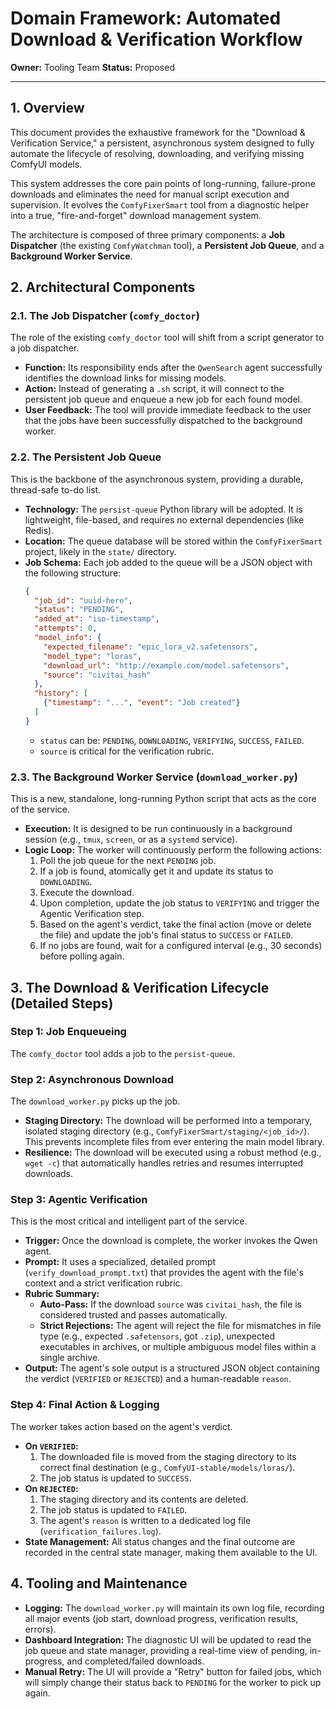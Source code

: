 # Domain Framework: Automated Download & Verification Workflow

**Owner:** Tooling Team
**Status:** Proposed

---

## 1. Overview

This document provides the exhaustive framework for the "Download & Verification Service," a persistent, asynchronous system designed to fully automate the lifecycle of resolving, downloading, and verifying missing ComfyUI models.

This system addresses the core pain points of long-running, failure-prone downloads and eliminates the need for manual script execution and supervision. It evolves the `ComfyFixerSmart` tool from a diagnostic helper into a true, "fire-and-forget" download management system.

The architecture is composed of three primary components: a **Job Dispatcher** (the existing `ComfyWatchman` tool), a **Persistent Job Queue**, and a **Background Worker Service**.

## 2. Architectural Components

### 2.1. The Job Dispatcher (`comfy_doctor`)

The role of the existing `comfy_doctor` tool will shift from a script generator to a job dispatcher.

*   **Function:** Its responsibility ends after the `QwenSearch` agent successfully identifies the download links for missing models.
*   **Action:** Instead of generating a `.sh` script, it will connect to the persistent job queue and enqueue a new job for each found model.
*   **User Feedback:** The tool will provide immediate feedback to the user that the jobs have been successfully dispatched to the background worker.

### 2.2. The Persistent Job Queue

This is the backbone of the asynchronous system, providing a durable, thread-safe to-do list.

*   **Technology:** The `persist-queue` Python library will be adopted. It is lightweight, file-based, and requires no external dependencies (like Redis).
*   **Location:** The queue database will be stored within the `ComfyFixerSmart` project, likely in the `state/` directory.
*   **Job Schema:** Each job added to the queue will be a JSON object with the following structure:
    ```json
    {
      "job_id": "uuid-here",
      "status": "PENDING",
      "added_at": "iso-timestamp",
      "attempts": 0,
      "model_info": {
        "expected_filename": "epic_lora_v2.safetensors",
        "model_type": "loras",
        "download_url": "http://example.com/model.safetensors",
        "source": "civitai_hash"
      },
      "history": [
        {"timestamp": "...", "event": "Job created"}
      ]
    }
    ```
    *   `status` can be: `PENDING`, `DOWNLOADING`, `VERIFYING`, `SUCCESS`, `FAILED`.
    *   `source` is critical for the verification rubric.

### 2.3. The Background Worker Service (`download_worker.py`)

This is a new, standalone, long-running Python script that acts as the core of the service.

*   **Execution:** It is designed to be run continuously in a background session (e.g., `tmux`, `screen`, or as a `systemd` service).
*   **Logic Loop:** The worker will continuously perform the following actions:
    1.  Poll the job queue for the next `PENDING` job.
    2.  If a job is found, atomically get it and update its status to `DOWNLOADING`.
    3.  Execute the download.
    4.  Upon completion, update the job status to `VERIFYING` and trigger the Agentic Verification step.
    5.  Based on the agent's verdict, take the final action (move or delete the file) and update the job's final status to `SUCCESS` or `FAILED`.
    6.  If no jobs are found, wait for a configured interval (e.g., 30 seconds) before polling again.

## 3. The Download & Verification Lifecycle (Detailed Steps)

### Step 1: Job Enqueueing

The `comfy_doctor` tool adds a job to the `persist-queue`.

### Step 2: Asynchronous Download

The `download_worker.py` picks up the job.
*   **Staging Directory:** The download will be performed into a temporary, isolated staging directory (e.g., `ComfyFixerSmart/staging/<job_id>/`). This prevents incomplete files from ever entering the main model library.
*   **Resilience:** The download will be executed using a robust method (e.g., `wget -c`) that automatically handles retries and resumes interrupted downloads.

### Step 3: Agentic Verification

This is the most critical and intelligent part of the service.
*   **Trigger:** Once the download is complete, the worker invokes the Qwen agent.
*   **Prompt:** It uses a specialized, detailed prompt (`verify_download_prompt.txt`) that provides the agent with the file's context and a strict verification rubric.
*   **Rubric Summary:**
    *   **Auto-Pass:** If the download `source` was `civitai_hash`, the file is considered trusted and passes automatically.
    *   **Strict Rejections:** The agent will reject the file for mismatches in file type (e.g., expected `.safetensors`, got `.zip`), unexpected executables in archives, or multiple ambiguous model files within a single archive.
*   **Output:** The agent's sole output is a structured JSON object containing the verdict (`VERIFIED` or `REJECTED`) and a human-readable `reason`.

### Step 4: Final Action & Logging

The worker takes action based on the agent's verdict.
*   **On `VERIFIED`:**
    1.  The downloaded file is moved from the staging directory to its correct final destination (e.g., `ComfyUI-stable/models/loras/`).
    2.  The job status is updated to `SUCCESS`.
*   **On `REJECTED`:**
    1.  The staging directory and its contents are deleted.
    2.  The job status is updated to `FAILED`.
    3.  The agent's `reason` is written to a dedicated log file (`verification_failures.log`).
*   **State Management:** All status changes and the final outcome are recorded in the central state manager, making them available to the UI.

## 4. Tooling and Maintenance

*   **Logging:** The `download_worker.py` will maintain its own log file, recording all major events (job start, download progress, verification results, errors).
*   **Dashboard Integration:** The diagnostic UI will be updated to read the job queue and state manager, providing a real-time view of pending, in-progress, and completed/failed downloads.
*   **Manual Retry:** The UI will provide a "Retry" button for failed jobs, which will simply change their status back to `PENDING` for the worker to pick up again.
